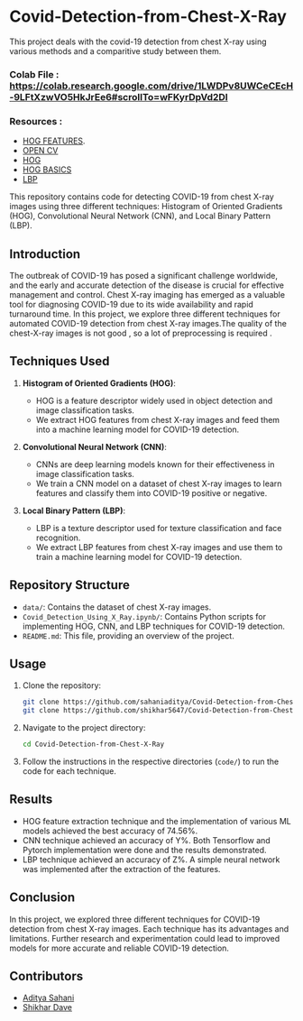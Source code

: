 # Covid-Detection-from-Chest-X-Ray

This project deals with the covid-19 detection from chest X-ray using various methods and a comparitive study between them.

### Colab File : https://colab.research.google.com/drive/1LWDPv8UWCeCEcH-9LFtXzwVO5HkJrEe6#scrollTo=wFKyrDpVd2DI
### Resources : 
- [HOG FEATURES](https://www.analyticsvidhya.com/blog/2019/09/feature-engineering-images-introduction-hog-feature-descriptor/#:~:text=HOG%2C%20or%20Histogram%20of%20Oriented,vision%20tasks%20for%20object%20detection).
- [OPEN CV](https://docs.opencv.org/3.4/d4/d1b/tutorial_histogram_equalization.html)
- [HOG](https://medium.com/@girishajmera/hog-histogram-of-oriented-gradients-an-amazing-feature-extraction-engine-for-medical-images-5a2203b47ccd#:~:text=HOG%20is%20a%20feature%20descriptor,local%20contrast%20in%20overlapping%20blocks.)
- [HOG BASICS](https://medium.com/analytics-vidhya/a-gentle-introduction-into-the-histogram-of-oriented-gradients-fdee9ed8f2aa)
- [LBP](https://towardsdatascience.com/the-power-of-local-binary-patterns-3134178af1c7)


This repository contains code for detecting COVID-19 from chest X-ray images using three different techniques: Histogram of Oriented Gradients (HOG), Convolutional Neural Network (CNN), and Local Binary Pattern (LBP).

## Introduction

The outbreak of COVID-19 has posed a significant challenge worldwide, and the early and accurate detection of the disease is crucial for effective management and control. Chest X-ray imaging has emerged as a valuable tool for diagnosing COVID-19 due to its wide availability and rapid turnaround time. In this project, we explore three different techniques for automated COVID-19 detection from chest X-ray images.The quality of the chest-X-ray images is not good , so a lot of preprocessing is required .

## Techniques Used

1. **Histogram of Oriented Gradients (HOG)**:
    - HOG is a feature descriptor widely used in object detection and image classification tasks.
    - We extract HOG features from chest X-ray images and feed them into a machine learning model for COVID-19 detection.

2. **Convolutional Neural Network (CNN)**:
    - CNNs are deep learning models known for their effectiveness in image classification tasks.
    - We train a CNN model on a dataset of chest X-ray images to learn features and classify them into COVID-19 positive or negative.

3. **Local Binary Pattern (LBP)**:
    - LBP is a texture descriptor used for texture classification and face recognition.
    - We extract LBP features from chest X-ray images and use them to train a machine learning model for COVID-19 detection.

## Repository Structure

- `data/`: Contains the dataset of chest X-ray images.
- `Covid_Detection_Using_X_Ray.ipynb/`: Contains Python scripts for implementing HOG, CNN, and LBP techniques for COVID-19 detection.
- `README.md`: This file, providing an overview of the project.

## Usage

1. Clone the repository:

    ```bash
    git clone https://github.com/sahaniaditya/Covid-Detection-from-Chest-X-Ray.git
    git clone https://github.com/shikhar5647/Covid-Detection-from-Chest-X-Ray.git
    ```

2. Navigate to the project directory:

    ```bash
    cd Covid-Detection-from-Chest-X-Ray
    ```

3. Follow the instructions in the respective directories (`code/`) to run the code for each technique.

## Results


- HOG feature extraction technique and the implementation of various ML models achieved the best accuracy of 74.56%.
- CNN technique achieved an accuracy of Y%. Both Tensorflow and Pytorch implementation were done and the results demonstrated.
- LBP technique achieved an accuracy of Z%. A simple neural network was implemented after the extraction of the features.


## Conclusion

In this project, we explored three different techniques for COVID-19 detection from chest X-ray images. Each technique has its advantages and limitations. Further research and experimentation could lead to improved models for more accurate and reliable COVID-19 detection.

## Contributors

- [Aditya Sahani](https://github.com/sahaniaditya)
- [Shikhar Dave](https://github.com/shikhar5647)
         

